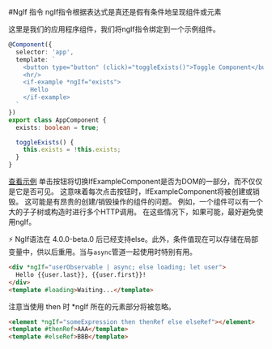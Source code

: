 #NgIf 指令
ngIf指令根据表达式是真还是假有条件地呈现组件或元素

这里是我们的应用程序组件，我们将ngIf指令绑定到一个示例组件。
```typescript
@Component({
  selector: 'app',
  template: `
    <button type="button" (click)="toggleExists()">Toggle Component</button>
    <hr/>
    <if-example *ngIf="exists">
      Hello
    </if-example>
  `
})
export class AppComponent {
  exists: boolean = true;

  toggleExists() {
    this.exists = !this.exists;
  }
}
```
[查看示例](https://plnkr.co/edit/MTyYN0ntm1BNKE20HT7a?p=preview)
单击按钮将切换IfExampleComponent是否为DOM的一部分，而不仅仅是它是否可见。 这意味着每次点击按钮时，IfExampleComponent将被创建或销毁。 这可能是有昂贵的创建/销毁操作的组件的问题。 例如，一个组件可以有一个大的子子树或构造时进行多个HTTP调用。 在这些情况下，如果可能，最好避免使用ngIf。



⚡️ NgIf语法在 4.0.0-beta.0 后已经支持else。此外，条件值现在可以存储在局部变量中，供以后重用。当与`async`管道一起使用时特别有用。

```html
<div *ngIf="userObservable | async; else loading; let user">
  Hello {{user.last}}, {{user.first}}!
</div>
<template #loading>Waiting...</template>
```

注意当使用 then 时 *ngIf 所在的元素部分将被忽略。

```html
<element *ngIf="someExpression then thenRef else elseRef"></element>
<template #thenRef>AAA</template>
<template #elseRef>BBB</template>
```